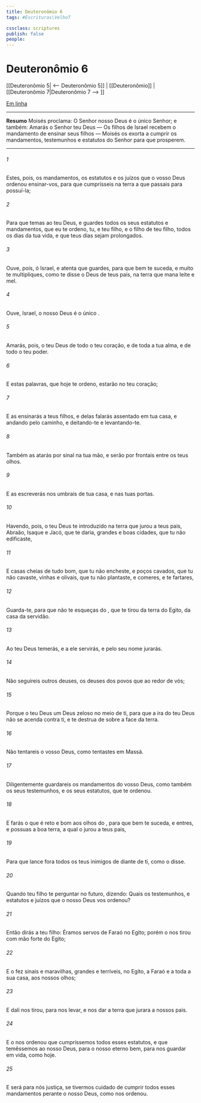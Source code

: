```yaml
---
title: Deuteronômio 6
tags: #Escrituras\VelhoT

cssclass: scriptures
publish: false
people:
---
```


# Deuteronômio 6
[[Deuteronômio 5| <-- Deuteronômio 5]] | [[Deuteronômio]] | [[Deuteronômio 7|Deuteronômio 7 --> ]]

[Em linha](https://churchofjesuschrist.org/study/scriptures/ot/deut/6?lang=por)

---
__Resumo__
Moisés proclama: O Senhor nosso Deus é o único Senhor; e também: Amarás o Senhor teu Deus — Os filhos de Israel recebem o mandamento de ensinar seus filhos — Moisés os exorta a cumprir os mandamentos, testemunhos e estatutos do Senhor para que prosperem.

---
###### 1 
Estes, pois,  os mandamentos, os estatutos e os juízos que o  vosso Deus ordenou ensinar-vos, para que  cumprísseis na terra a que passais para possuí-la;

###### 2 
Para que temas ao  teu Deus, e guardes todos os seus estatutos e mandamentos, que eu te ordeno, tu, e teu filho, e o filho de teu filho, todos os dias da tua vida, e que teus dias sejam prolongados.

###### 3 
Ouve, pois, ó Israel, e atenta que  guardes, para que bem te suceda, e muito te multipliques, como te disse o  Deus de teus pais, na terra que mana leite e mel.

###### 4 
Ouve, Israel, o  nosso Deus é o único .

###### 5 
Amarás, pois, o  teu Deus de todo o teu coração, e de toda a tua alma, e de todo o teu poder.

###### 6 
E estas palavras, que hoje te ordeno, estarão no teu coração;

###### 7 
E as ensinarás a teus filhos, e delas falarás assentado em tua casa, e andando pelo caminho, e deitando-te e levantando-te.

###### 8 
Também as atarás por sinal na tua mão, e  serão por frontais entre os teus olhos.

###### 9 
E as escreverás nos umbrais de tua casa, e nas tuas portas.

###### 10 
Havendo, pois, o  teu Deus te introduzido na terra que jurou a teus pais, Abraão, Isaque e Jacó, que te daria, grandes e boas cidades, que tu não edificaste,

###### 11 
E casas cheias de tudo  bom, que tu não encheste, e poços cavados, que tu não cavaste, vinhas e olivais, que tu não plantaste, e comeres, e te fartares,

###### 12 
Guarda-te, para que não te esqueças do , que te tirou da terra do Egito, da casa da servidão.

###### 13 
Ao  teu Deus temerás, e a ele servirás, e pelo seu nome jurarás.

###### 14 
Não seguireis outros deuses, os deuses dos povos que  ao redor de vós;

###### 15 
Porque o  teu Deus  um Deus zeloso no meio de ti, para que a ira do  teu Deus não se acenda contra ti, e te destrua de sobre a face da terra.

###### 16 
Não tentareis o  vosso Deus, como  tentastes em Massá.

###### 17 
Diligentemente guardareis os mandamentos do  vosso Deus, como também os seus testemunhos, e os seus estatutos, que te ordenou.

###### 18 
E farás o que é reto e bom aos olhos do , para que bem te suceda, e entres, e possuas a boa terra, a qual o  jurou  a teus pais,

###### 19 
Para que lance fora todos os teus inimigos de diante de ti, como o  disse.

###### 20 
Quando teu filho te perguntar no futuro, dizendo: Quais  os testemunhos, e estatutos e juízos que o  nosso Deus vos ordenou?

###### 21 
Então dirás a teu filho: Éramos servos de Faraó no Egito; porém o  nos tirou com mão forte do Egito;

###### 22 
E o  fez sinais e maravilhas, grandes e terríveis, no Egito, a Faraó e a toda a sua casa, aos nossos olhos;

###### 23 
E dali nos tirou, para nos levar, e nos dar a terra que jurara a nossos pais.

###### 24 
E o  nos ordenou que cumpríssemos todos esses estatutos, e que temêssemos ao  nosso Deus, para o nosso eterno bem, para nos guardar em vida, como  hoje.

###### 25 
E será para nós justiça, se tivermos cuidado de cumprir todos esses mandamentos perante o  nosso Deus, como nos ordenou.

